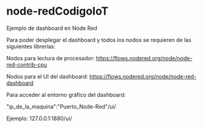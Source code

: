 # node-redCodigoIoT
Ejemplo de dashboard en Node Red

Para poder desplegar el dashboard y todos los nodos se requieren de las siguientes librerías:

Nodos para lectura de procesador:
https://flows.nodered.org/node/node-red-contrib-cpu

Nodos para el UI del dashboard:
https://flows.nodered.org/node/node-red-dashboard

Para acceder al entorno gráfico del dashboard:

"ip_de_la_maquina":"Puerto_Node-Red"/ui/ 


Ejemplo: 127.0.0.1:1880/ui/ 
